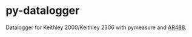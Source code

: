 # py-datalogger
Datalogger for Keithley 2000/Keithley 2306 with pymeasure and [AR488](https://github.com/Twilight-Logic/AR488).
